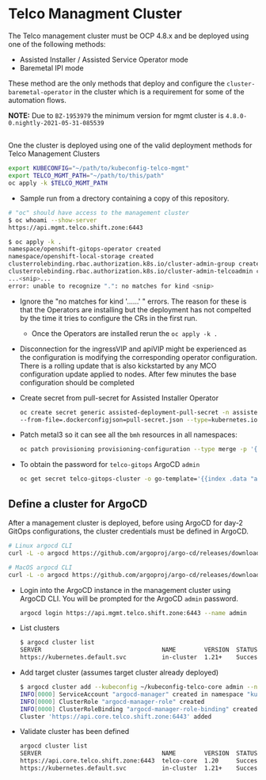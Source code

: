 # Telco Managment Cluster

The Telco management cluster must be OCP 4.8.x and be deployed using one of the following methods:

- Assisted Installer / Assisted Service Operator mode
- Baremetal IPI mode

These method are the only methods that deploy and configure the `cluster-baremetal-operator` in the cluster which is a requirement for some of the automation flows.

**NOTE:** Due to `BZ-1953979` the minimum version for mgmt cluster is `4.8.0-0.nightly-2021-05-31-085539`

##

One the cluster is deployed using one of the valid deployment methods for Telco Management Clusters

```bash
export KUBECONFIG="~/path/to/kubeconfig-telco-mgmt"
export TELCO_MGMT_PATH="~/path/to/this/path"
oc apply -k $TELCO_MGMT_PATH
```

- Sample run from a drectory containing a copy of this repository.

```bash
# "oc" should have access to the management cluster 
$ oc whoami --show-server
https://api.mgmt.telco.shift.zone:6443

$ oc apply -k .
namespace/openshift-gitops-operator created
namespace/openshift-local-storage created
clusterrolebinding.rbac.authorization.k8s.io/cluster-admin-group created
clusterrolebinding.rbac.authorization.k8s.io/cluster-admin-telcoadmin created
...<snip>...
error: unable to recognize ".": no matches for kind <snip>
```

- Ignore the "no matches for kind '...<snip>...' " errors. The reason for these is that the Operators are installing but the deployment has not compelted by the time it tries to configure the CRs in the first run.
  - Once the Operators are installed rerun the `oc apply -k .`
- Disconnection for the ingressVIP and apiVIP might be experienced as the configuration is modifying the corresponding operator configuration. There is a rolling update that is also kickstarted by any MCO configuration update applied to nodes. After few minutes the base configuration should be completed
- Create secret from pull-secret for Assisted Installer Operator

    ```bash
    oc create secret generic assisted-deployment-pull-secret -n assisted-installer \
    --from-file=.dockerconfigjson=pull-secret.json --type=kubernetes.io/dockerconfigjson
    ```

- Patch metal3 so it can see all the `bmh` resources in all namespaces:
  
    ```bash
    oc patch provisioning provisioning-configuration --type merge -p '{"spec":{"watchAllNamespaces": true}}'
    ```
- To obtain the password for `telco-gitops` ArgoCD `admin`
  
    ```bash
    oc get secret telco-gitops-cluster -o go-template='{{index .data "admin.password"}}' | base64 -d
    ```

## Define a cluster for ArgoCD

After a management cluster is deployed, before using ArgoCD for day-2 GitOps configurations, the cluster credentials must be defined in ArgoCD.

```bash
# Linux argocd CLI 
curl -L -o argocd https://github.com/argoproj/argo-cd/releases/download/v2.0.5/argocd-linux-amd64

# MacOS argocd CLI
curl -L -o argocd https://github.com/argoproj/argo-cd/releases/download/v2.0.5/argocd-darwin-amd64
```

- Login into the ArgoCD instance in the management cluster using ArgoCD CLI. You will be prompted for the ArgoCD `admin` password.

    ```bash
    argocd login https://api.mgmt.telco.shift.zone:6443 --name admin
    ```

- List clusters
  
    ```bash
    $ argocd cluster list
    SERVER                                  NAME        VERSION  STATUS      MESSAGE
    https://kubernetes.default.svc          in-cluster  1.21+    Successful
    ```

- Add target cluster (assumes target cluster already deployed)

    ```bash
    $ argocd cluster add --kubeconfig ~/kubeconfig-telco-core admin --name telco-core
    INFO[0000] ServiceAccount "argocd-manager" created in namespace "kube-system"
    INFO[0000] ClusterRole "argocd-manager-role" created
    INFO[0000] ClusterRoleBinding "argocd-manager-role-binding" created
    Cluster 'https://api.core.telco.shift.zone:6443' added
    ```

- Validate cluster has been defined

    ```bash
    argocd cluster list
    SERVER                                  NAME        VERSION  STATUS      MESSAGE
    https://api.core.telco.shift.zone:6443  telco-core  1.20     Successful
    https://kubernetes.default.svc          in-cluster  1.21+    Successful
    ```
